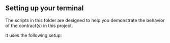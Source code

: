 ## Setting up your terminal

The scripts in this folder are designed to help you demonstrate the behavior of the contract(s) in this project.

It uses the following setup:


